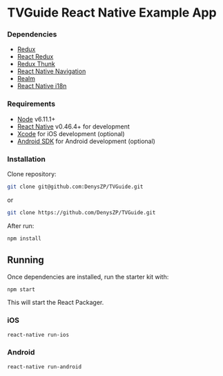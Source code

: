 # TVGuide React Native Example App

### Dependencies

- [Redux](https://github.com/reactjs/redux)
- [React Redux](https://github.com/reactjs/react-redux)
- [Redux Thunk](https://github.com/gaearon/redux-thunk)
- [React Native Navigation](https://reactnavigation.org)
- [Realm](https://realm.io/docs/javascript/latest)
- [React Native i18n](https://github.com/AlexanderZaytsev/react-native-i18n)

### Requirements

- [Node](https://nodejs.org) v6.11.1+
- [React Native](http://facebook.github.io/react-native/docs/getting-started.html) v0.46.4+ for development 
- [Xcode](https://developer.apple.com/xcode/) for iOS development (optional)
- [Android SDK](https://developer.android.com/sdk/) for Android development (optional)

### Installation

Clone repository:
```sh
git clone git@github.com:DenysZP/TVGuide.git
```
or
```sh
git clone https://github.com/DenysZP/TVGuide.git
```
After run:
```sh
npm install
```

## Running

Once dependencies are installed, run the starter kit with:

```sh
npm start
```

This will start the React Packager.

### iOS

```sh
react-native run-ios
```

### Android

```sh
react-native run-android
```
